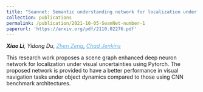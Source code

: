 ```yaml
---
title: "Seannet: Semantic understanding network for localization under object dynamics"
collection: publications
permalink: /publication/2021-10-05-SeanNet-number-1
paperurl: 'https://arxiv.org/pdf/2110.02276.pdf'
---
```

<i><b>Xiao Li</b>,  Yidong Du</i>, <a href="https://www.zhenzeng.org/" target="_blank" style="color:#5DADE2;"><i>Zhen Zeng</i></a>, <a href="https://ocj.name/" target="_blank" style="color:#5DADE2;"><i>Chad Jenkins</i></a>

This research work proposes a scene graph enhanced deep neuron network for localization under visual uncertainties using Pytorch. The proposed network is provided to have a better performance in visual navigation tasks under object dynamics compared to those using CNN benchmark architectures.

